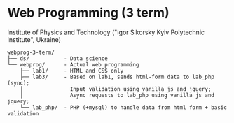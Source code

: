 # Web Programming (3 term)
Institute of Physics and Technology ("Igor Sikorsky Kyiv Polytechnic Institute", Ukraine)

```
webprog-3-term/
├── ds/           - Data science 
└── webprog/      - Actual web programming
    ├── lab1/     - HTML and CSS only
    ├── lab3/     - Based on lab1, sends html-form data to lab_php (sync); 
    │               Input validation using vanilla js and jquery;
    │               Async requests to lab_php using vanilla js and jquery;
    └── lab_php/  - PHP (+mysql) to handle data from html form + basic validation         

```